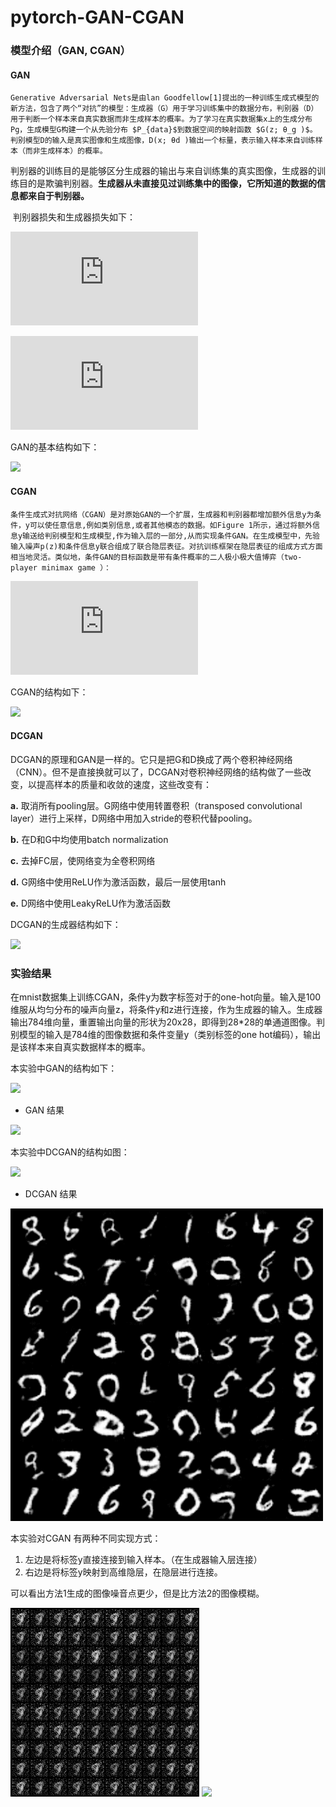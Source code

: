 # pytorch-GAN-CGAN
### 模型介绍（GAN, CGAN）

#### GAN

 	Generative Adversarial Nets是由lan Goodfellow[1]提出的一种训练生成式模型的新方法，包含了两个“对抗”的模型：生成器（G）用于学习训练集中的数据分布，判别器（D）用于判断一个样本来自真实数据而非生成样本的概率。为了学习在真实数据集x上的生成分布Pg，生成模型G构建一个从先验分布 $P_{data}$到数据空间的映射函数 $G(z; θ_g )$。 判别模型D的输入是真实图像和生成图像，D(x; θd )输出一个标量，表示输入样本来自训练样本（而非生成样本）的概率。 

​	判别器的训练目的是能够区分生成器的输出与来自训练集的真实图像，生成器的训练目的是欺骗判别器。**生成器从未直接见过训练集中的图像，它所知道的数据的信息都来自于判别器。**

​	判别器损失和生成器损失如下：

![J ^ { ( D ) } \left( \boldsymbol { \theta } ^ { ( D ) } , \boldsymbol { \theta } ^ { ( G ) } \right) = - \frac { 1 } { 2 } \mathbb { E } _ { \boldsymbol { x } \sim p _ { \text { data } } } \log D ( \boldsymbol { x } ) - \frac { 1 } { 2 } \mathbb { E } _ { \boldsymbol { z } } \log ( 1 - D ( G ( z ) ) )](http://latex.codecogs.com/gif.latex?J%20%5E%20%7B%20%28%20D%20%29%20%7D%20%5Cleft%28%20%5Cboldsymbol%20%7B%20%5Ctheta%20%7D%20%5E%20%7B%20%28%20D%20%29%20%7D%20%2C%20%5Cboldsymbol%20%7B%20%5Ctheta%20%7D%20%5E%20%7B%20%28%20G%20%29%20%7D%20%5Cright%29%20%3D%20-%20%5Cfrac%20%7B%201%20%7D%20%7B%202%20%7D%20%5Cmathbb%20%7B%20E%20%7D%20_%20%7B%20%5Cboldsymbol%20%7B%20x%20%7D%20%5Csim%20p%20_%20%7B%20%5Ctext%20%7B%20data%20%7D%20%7D%20%7D%20%5Clog%20D%20%28%20%5Cboldsymbol%20%7B%20x%20%7D%20%29%20-%20%5Cfrac%20%7B%201%20%7D%20%7B%202%20%7D%20%5Cmathbb%20%7B%20E%20%7D%20_%20%7B%20%5Cboldsymbol%20%7B%20z%20%7D%20%7D%20%5Clog%20%28%201%20-%20D%20%28%20G%20%28%20z%20%29%20%29%20%29)

![J ^ { ( G ) } = - \frac { 1 } { 2 } \mathbb { E } _ { z } \log D ( G ( \boldsymbol { z } ) )](http://latex.codecogs.com/gif.latex?J%20%5E%20%7B%20%28%20G%20%29%20%7D%20%3D%20-%20%5Cfrac%20%7B%201%20%7D%20%7B%202%20%7D%20%5Cmathbb%20%7B%20E%20%7D%20_%20%7B%20z%20%7D%20%5Clog%20D%20%28%20G%20%28%20%5Cboldsymbol%20%7B%20z%20%7D%20%29%20%29)

GAN的基本结构如下：

![](/Users/JSen/Documents/pytorch-GAN-CGAN/imgs/Snip20181018_4.png)



#### CGAN

 	条件生成式对抗网络（CGAN）是对原始GAN的一个扩展，生成器和判别器都增加额外信息y为条件，y可以使任意信息,例如类别信息,或者其他模态的数据。如Figure 1所示，通过将额外信息y输送给判别模型和生成模型,作为输入层的一部分,从而实现条件GAN。在生成模型中，先验输入噪声p(z)和条件信息y联合组成了联合隐层表征。对抗训练框架在隐层表征的组成方式方面相当地灵活。类似地，条件GAN的目标函数是带有条件概率的二人极小极大值博弈（two-player minimax game ）：

![\min _ { G } \max _ { D } V ( D , G ) = \mathbb { E } _ { \boldsymbol { x } \sim p _ { \text { data } } ( \boldsymbol { x } ) } [ \log D ( \boldsymbol { x } | \boldsymbol { y } ) ] + \mathbb { E } _ { \boldsymbol { z } \sim p _ { \boldsymbol { z } } ( \boldsymbol { z } ) } [ \log ( 1 - D ( G ( \boldsymbol { z } | \boldsymbol { y } ) ) ) ]](http://latex.codecogs.com/gif.latex?%5Cmin%20_%20%7B%20G%20%7D%20%5Cmax%20_%20%7B%20D%20%7D%20V%20%28%20D%20%2C%20G%20%29%20%3D%20%5Cmathbb%20%7B%20E%20%7D%20_%20%7B%20%5Cboldsymbol%20%7B%20x%20%7D%20%5Csim%20p%20_%20%7B%20%5Ctext%20%7B%20data%20%7D%20%7D%20%28%20%5Cboldsymbol%20%7B%20x%20%7D%20%29%20%7D%20%5B%20%5Clog%20D%20%28%20%5Cboldsymbol%20%7B%20x%20%7D%20%7C%20%5Cboldsymbol%20%7B%20y%20%7D%20%29%20%5D%20+%20%5Cmathbb%20%7B%20E%20%7D%20_%20%7B%20%5Cboldsymbol%20%7B%20z%20%7D%20%5Csim%20p%20_%20%7B%20%5Cboldsymbol%20%7B%20z%20%7D%20%7D%20%28%20%5Cboldsymbol%20%7B%20z%20%7D%20%29%20%7D%20%5B%20%5Clog%20%28%201%20-%20D%20%28%20G%20%28%20%5Cboldsymbol%20%7B%20z%20%7D%20%7C%20%5Cboldsymbol%20%7B%20y%20%7D%20%29%20%29%20%29%20%5D)

CGAN的结构如下：

![](/Users/JSen/Documents/pytorch-GAN-CGAN/imgs/1.png)



#### DCGAN

DCGAN的原理和GAN是一样的。它只是把G和D换成了两个卷积神经网络（CNN）。但不是直接换就可以了，DCGAN对卷积神经网络的结构做了一些改变，以提高样本的质量和收敛的速度，这些改变有：

**a.** 取消所有pooling层。G网络中使用转置卷积（transposed convolutional layer）进行上采样，D网络中用加入stride的卷积代替pooling。

**b.** 在D和G中均使用batch normalization

**c.** 去掉FC层，使网络变为全卷积网络

**d.** G网络中使用ReLU作为激活函数，最后一层使用tanh

**e.** D网络中使用LeakyReLU作为激活函数



DCGAN的生成器结构如下：

![](/Users/JSen/Documents/pytorch-GAN-CGAN/imgs/587c7423c43e4.jpg)

### 实验结果

​	在mnist数据集上训练CGAN，条件y为数字标签对于的one-hot向量。输入是100维服从均匀分布的噪声向量z，将条件y和z进行连接，作为生成器的输入。生成器输出784维向量，重置输出向量的形状为20x28，即得到28*28的单通道图像。 
​	判别模型的输入是784维的图像数据和条件变量y（类别标签的one hot编码），输出是该样本来自真实数据样本的概率。 

本实验中GAN的结构如下：

![](/Users/JSen/Documents/pytorch-GAN-CGAN/imgs/pytorch_GAN.png)

- GAN 结果

![](./results/gan_mnist_res.gif )



本实验中DCGAN的结构如图：

![](/Users/JSen/Documents/pytorch-GAN-CGAN/imgs/pytorch_DCGAN.png)



- 
  DCGAN 结果


![](./dcgan_results/dcgan_result.gif )



本实验对CGAN 有两种不同实现方式：

1. 左边是将标签y直接连接到输入样本。（在生成器输入层连接）
2. 右边是将标签y映射到高维隐层，在隐层进行连接。

可以看出方法1生成的图像噪音点更少，但是比方法2的图像模糊。

![](./cgan_results/cgan.gif)     ![](./cgan_new_results/cgan_new.gif)
